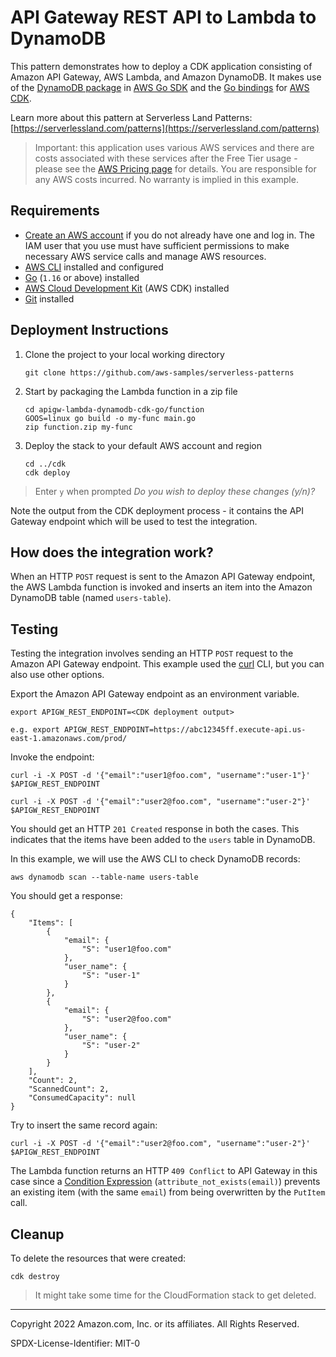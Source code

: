 # API Gateway REST API to Lambda to DynamoDB

This pattern demonstrates how to deploy a CDK application consisting of Amazon API Gateway, AWS Lambda, and Amazon DynamoDB. It makes use of the [DynamoDB package](https://pkg.go.dev/github.com/aws/aws-sdk-go-v2/service/dynamodb) in [AWS Go SDK](https://aws.amazon.com/sdk-for-go/) and the [Go bindings](https://pkg.go.dev/github.com/aws/aws-cdk-go/awscdk/v2) for [AWS CDK](https://docs.aws.amazon.com/cdk/v2/guide/home.html).

Learn more about this pattern at Serverless Land Patterns: [https://serverlessland.com/patterns](https://serverlessland.com/patterns)

> Important: this application uses various AWS services and there are costs associated with these services after the Free Tier usage - please see the [AWS Pricing page](https://aws.amazon.com/pricing/) for details. You are responsible for any AWS costs incurred. No warranty is implied in this example.

## Requirements

* [Create an AWS account](https://portal.aws.amazon.com/gp/aws/developer/registration/index.html) if you do not already have one and log in. The IAM user that you use must have sufficient permissions to make necessary AWS service calls and manage AWS resources.
* [AWS CLI](https://docs.aws.amazon.com/cli/latest/userguide/install-cliv2.html) installed and configured
* [Go](https://go.dev/dl/) (`1.16` or above) installed
* [AWS Cloud Development Kit](https://docs.aws.amazon.com/cdk/latest/guide/cli.html) (AWS CDK) installed
* [Git](https://git-scm.com/book/en/v2/Getting-Started-Installing-Git) installed

## Deployment Instructions

1. Clone the project to your local working directory
    ```
    git clone https://github.com/aws-samples/serverless-patterns
    ```

2. Start by packaging the Lambda function in a zip file
    ```
    cd apigw-lambda-dynamodb-cdk-go/function
    GOOS=linux go build -o my-func main.go
    zip function.zip my-func
    ```

4. Deploy the stack to your default AWS account and region
    ```
    cd ../cdk
    cdk deploy
    ```

> Enter `y` when prompted *Do you wish to deploy these changes (y/n)?*

Note the output from the CDK deployment process - it contains the API Gateway endpoint which will be used to test the integration.

## How does the integration work?

When an HTTP `POST` request is sent to the Amazon API Gateway endpoint, the AWS Lambda function is invoked and inserts an item into the Amazon DynamoDB table (named `users-table`).

## Testing

Testing the integration involves sending an HTTP `POST` request to the Amazon API Gateway endpoint. This example used the [curl](https://curl.se/) CLI, but you can also use other options.

Export the Amazon API Gateway endpoint as an environment variable.

```
export APIGW_REST_ENDPOINT=<CDK deployment output>

e.g. export APIGW_REST_ENDPOINT=https://abc12345ff.execute-api.us-east-1.amazonaws.com/prod/
```

Invoke the endpoint:

```
curl -i -X POST -d '{"email":"user1@foo.com", "username":"user-1"}' $APIGW_REST_ENDPOINT

curl -i -X POST -d '{"email":"user2@foo.com", "username":"user-2"}' $APIGW_REST_ENDPOINT
```

You should get an HTTP `201 Created` response in both the cases. This indicates that the items have been added to the `users` table in DynamoDB.

In this example, we will use the AWS CLI to check DynamoDB records:

```
aws dynamodb scan --table-name users-table
```

You should get a response:

```
{
    "Items": [
        {
            "email": {
                "S": "user1@foo.com"
            },
            "user_name": {
                "S": "user-1"
            }
        },
        {
            "email": {
                "S": "user2@foo.com"
            },
            "user_name": {
                "S": "user-2"
            }
        }
    ],
    "Count": 2,
    "ScannedCount": 2,
    "ConsumedCapacity": null
}
```

Try to insert the same record again:

```
curl -i -X POST -d '{"email":"user2@foo.com", "username":"user-2"}' $APIGW_REST_ENDPOINT
```

The Lambda function returns an HTTP `409 Conflict` to API Gateway in this case since a [Condition Expression](https://docs.aws.amazon.com/amazondynamodb/latest/developerguide/Expressions.ConditionExpressions.html) (`attribute_not_exists(email)`) prevents an existing item (with the same `email`) from being overwritten by the `PutItem` call.

## Cleanup
 
To delete the resources that were created:

```
cdk destroy
```

> It might take some time for the CloudFormation stack to get deleted.

----
Copyright 2022 Amazon.com, Inc. or its affiliates. All Rights Reserved.

SPDX-License-Identifier: MIT-0